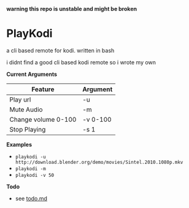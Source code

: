 **warning this repo is unstable and might be broken**

# PlayKodi #
a cli based remote for kodi. written in bash

i didnt find a good cli based kodi remote so i wrote my own

**Current Arguments**

| Feature       |    Argument   |
| ------------- | ------------- |
| Play url     | -u             | 
| Mute Audio   | -m             |
| Change volume 0-100 | -v 0-100| 
| Stop Playing | -s 1           |


**Examples**

* `playkodi -u http://download.blender.org/demo/movies/Sintel.2010.1080p.mkv`
* `playkodi -m`
* `playkodi -v 50`

**Todo**
* see [todo.md](todo.md)
